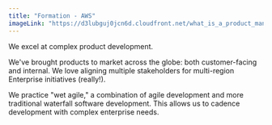 ```yaml
---
title: "Formation - AWS"
imageLink: "https://d3lubguj0jcn6d.cloudfront.net/what_is_a_product_manager-570x320_sm.png"
---
```


We excel at complex product development.

We've brought products to market across the globe: both customer-facing and
internal. We love aligning multiple stakeholders for multi-region Enterprise
initiatives (really!).

We practice "wet agile," a combination of agile development and more traditional
waterfall software development. This allows us to cadence development with
complex enterprise needs.
